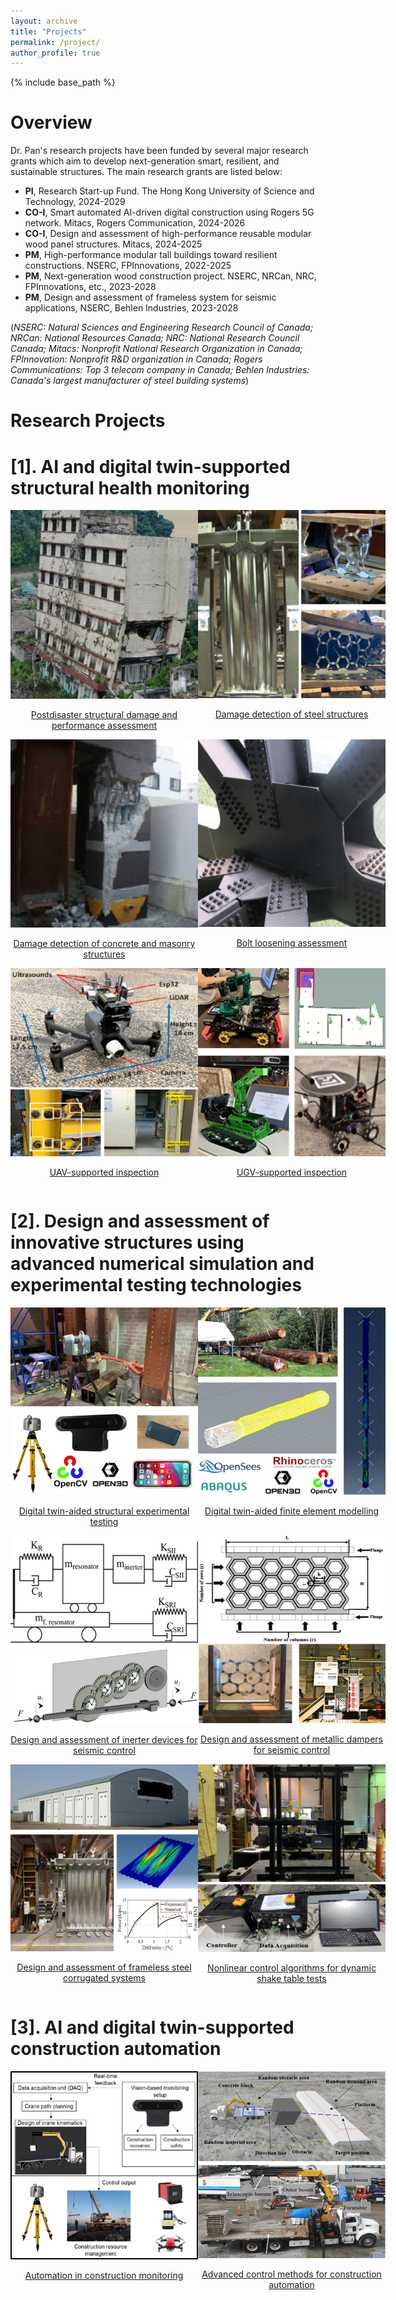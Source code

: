 ```yaml
---
layout: archive
title: "Projects"
permalink: /project/
author_profile: true
---
```


{% include base_path %}

Overview
======
Dr. Pan's research projects have been funded by several major research grants which aim to develop next-generation smart, resilient, and sustainable structures. The main research grants are listed below:
* __PI__, Research Start-up Fund. The Hong Kong University of Science and Technology, 2024-2029
* __CO-I__, Smart automated AI-driven digital construction using Rogers 5G network. Mitacs, Rogers Communication, 2024-2026
* __CO-I__, Design and assessment of high-performance reusable modular wood panel structures. Mitacs, 2024-2025
* __PM__, High-performance modular tall buildings toward resilient constructions. NSERC, FPInnovations, 2022-2025
* __PM__, Next-generation wood construction project. NSERC, NRCan, NRC, FPInnovations, etc., 2023-2028
* __PM__, Design and assessment of frameless system for seismic applications, NSERC, Behlen Industries, 2023-2028

(*NSERC: Natural Sciences and Engineering Research Council of Canada; NRCan: National Resources Canada; NRC: National Research Council Canada; Mitacs: Nonprofit National Research Organization in Canada; FPInnovation: Nonprofit R&D organization in Canada; Rogers Communications: Top 3 telecom company in Canada; Behlen Industries: Canada's largest manufacturer of steel building systems*)


Research Projects
======
[1]. AI and digital twin-supported structural health monitoring
======
<!--- SHM -->

<div style="display: flex; justify-content: space-around;">
  
  <div style="text-align: center;">
    <a href="https://GriffonXPan.github.io/profile/files/postdisaster_framework.html">
      <img src="https://raw.githubusercontent.com/GriffonXPan/profile/refs/heads/master/images/project_icons/postdisaster_framework.png" alt="Image 1" width="300" />
    </a>
    <p style="width: 300px;"><a href="https://GriffonXPan.github.io/profile/files/postdisaster_framework.html">Postdisaster structural damage and performance assessment</a></p>
  </div>
  
  <div style="text-align: center;">
    <a href="https://GriffonXPan.github.io/profile/files/steel_damage.html">
      <img src="https://raw.githubusercontent.com/GriffonXPan/profile/refs/heads/master/images/project_icons/steel_damage.png" alt="Image 2" width="300" />
    </a>
    <p style="width: 300px;"><a href="https://GriffonXPan.github.io/profile/files/steel_damage.html">Damage detection of steel structures</a></p>
  </div>

</div>


<div style="display: flex; justify-content: space-around;">
  
  <div style="text-align: center;">
    <a href="https://GriffonXPan.github.io/profile/files/concrete_masonry_damage.html">
      <img src="https://raw.githubusercontent.com/GriffonXPan/profile/refs/heads/master/images/project_icons/concrete_masonry_damage.png" alt="Image 3" width="300" />
    </a>
    <p style="width: 300px;"><a href="https://GriffonXPan.github.io/profile/files/concrete_masonry_damage.html">Damage detection of concrete and masonry structures</a></p>
  </div>

  <div style="text-align: center;">
    <a href="https://GriffonXPan.github.io/profile/files/bolt_loosening.html">
      <img src="https://raw.githubusercontent.com/GriffonXPan/profile/refs/heads/master/images/project_icons/bolt_loosening.png" alt="Image 4" width="300" />
    </a>
    <p style="width: 300px;"><a href="https://GriffonXPan.github.io/profile/files/bolt_loosening.html">Bolt loosening assessment</a></p>
  </div>

</div>


<div style="display: flex; justify-content: space-around;">
  
  <div style="text-align: center;">
    <a href="https://GriffonXPan.github.io/profile/files/UAV_inspection.html">
      <img src="https://raw.githubusercontent.com/GriffonXPan/profile/refs/heads/master/images/project_icons/UAV_damage.png" alt="Image 5" width="300" />
    </a>
    <p style="width: 300px;"><a href="https://GriffonXPan.github.io/profile/files/UAV_inspection.html">UAV-supported inspection</a></p>
  </div>
  
  <div style="text-align: center;">
    <a href="https://GriffonXPan.github.io/profile/files/UGV_inspection.html">
      <img src="https://raw.githubusercontent.com/GriffonXPan/profile/refs/heads/master/images/project_icons/UGV_damage.png" alt="Image 6" width="300" />
    </a>
    <p style="width: 300px;"><a href="https://GriffonXPan.github.io/profile/files/UGV_inspection.html">UGV-supported inspection</a></p>
  </div>

</div>



[2]. Design and assessment of innovative structures using advanced numerical simulation and experimental testing technologies
======
<!--- structural design and assessment -->

<div style="display: flex; justify-content: space-around;">
  
  <div style="text-align: center;">
    <a href="https://GriffonXPan.github.io/profile/files/Digital_twin_testing.html">
      <img src="https://raw.githubusercontent.com/GriffonXPan/profile/refs/heads/master/images/project_icons/Digital_twin_test.png" alt="Image 1" width="300" />
    </a>
    <p style="width: 300px;"><a href="https://GriffonXPan.github.io/profile/files/Digital_twin_testing.html">Digital twin-aided structural experimental testing</a></p>
  </div>
  
  <div style="text-align: center;">
    <a href="https://GriffonXPan.github.io/profile/files/Digital_twin_modelling.html">
      <img src="https://raw.githubusercontent.com/GriffonXPan/profile/refs/heads/master/images/project_icons/Digital_twin_modelling.png" alt="Image 2" width="300" />
    </a>
    <p style="width: 300px;"><a href="https://GriffonXPan.github.io/profile/files/Digital_twin_modelling.html">Digital twin-aided finite element modelling</a></p>
  </div>

</div>


<div style="display: flex; justify-content: space-around;">
  
  <div style="text-align: center;">
    <a href="https://GriffonXPan.github.io/profile/files/inerter_damper.html">
      <img src="https://raw.githubusercontent.com/GriffonXPan/profile/refs/heads/master/images/project_icons/inerter_damper.png" alt="Image 3" width="300" />
    </a>
    <p style="width: 300px;"><a href="https://GriffonXPan.github.io/profile/files/inerter_damper.html">Design and assessment of inerter devices for seismic control</a></p>
  </div>
  
  <div style="text-align: center;">
    <a href="https://GriffonXPan.github.io/profile/files/steel_damper.html">
      <img src="https://raw.githubusercontent.com/GriffonXPan/profile/refs/heads/master/images/project_icons/steel_damper.png" alt="Image 4" width="300" />
    </a>
    <p style="width: 300px;"><a href="https://GriffonXPan.github.io/profile/files/steel_damper.html">Design and assessment of metallic dampers for seismic control</a></p>
  </div>

</div>


<div style="display: flex; justify-content: space-around;">
  
  <div style="text-align: center;">
    <a href="https://GriffonXPan.github.io/profile/files/corrugated_steel.html">
      <img src="https://raw.githubusercontent.com/GriffonXPan/profile/refs/heads/master/images/project_icons/corrugated_steel.png" alt="Image 5" width="300" />
    </a>
    <p style="width: 300px;"><a href="https://GriffonXPan.github.io/profile/files/corrugated_steel.html">Design and assessment of frameless steel corrugated systems</a></p>
  </div>
  
  <div style="text-align: center;">
    <a href="https://GriffonXPan.github.io/profile/files/shake_table_control.html">
      <img src="https://raw.githubusercontent.com/GriffonXPan/profile/refs/heads/master/images/project_icons/shake_table_control.png" alt="Image 6" width="300" />
    </a>
    <p style="width: 300px;"><a href="https://GriffonXPan.github.io/profile/files/shake_table_control.html">Nonlinear control algorithms for dynamic shake table tests</a></p>
  </div>

</div>


[3]. AI and digital twin-supported construction automation
======
<!--- construction automation -->

<div style="display: flex; justify-content: space-around;">
  
  <div style="text-align: center;">
    <a href="https://GriffonXPan.github.io/profile/files/construction_monitoring.html">
      <img src="https://raw.githubusercontent.com/GriffonXPan/profile/refs/heads/master/images/project_icons/construction_monitoring.png" alt="Image 1" width="300" />
    </a>
    <p style="width: 300px;"><a href="https://GriffonXPan.github.io/profile/files/construction_monitoring.html">Automation in construction monitoring</a></p>
  </div>
  
  <div style="text-align: center;">
    <a href="https://GriffonXPan.github.io/profile/files/construction_control.html">
      <img src="https://raw.githubusercontent.com/GriffonXPan/profile/refs/heads/master/images/project_icons/construction_control.png" alt="Image 2" width="300" />
    </a>
    <p style="width: 300px;"><a href="https://GriffonXPan.github.io/profile/files/construction_control.html">Advanced control methods for construction automation</a></p>
  </div>

</div>


